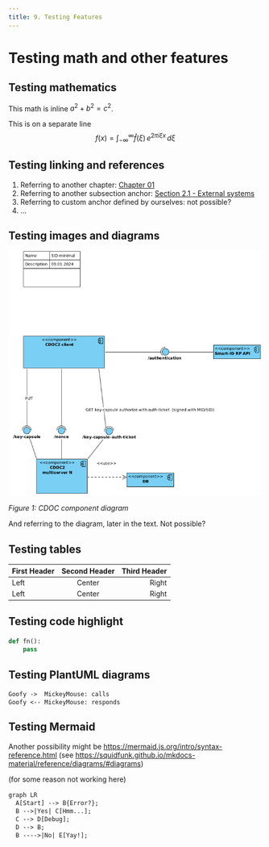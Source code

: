 ```yaml
---
title: 9. Testing Features
---
```


# Testing math and other features

## Testing mathematics

This math is inline $a^2+b^2=c^2$.

This is on a separate line
$$
f(x) = \int_{-\infty}^\infty
\hat f(\xi)\,e^{2 \pi i \xi x}
\,d\xi
$$



## Testing linking and references

1. Referring to another chapter: [Chapter 01](ch01_system_context.md)
2. Referring to another subsection anchor: [Section 2.1 - External systems](ch01_system_context.md#external_systems)
3. Referring to custom anchor defined by ourselves: not possible?
4. ...

## Testing images and diagrams

![minimal](img/SID_minimal.png)

*Figure 1: CDOC component diagram*

And referring to the diagram, later in the text. Not possible?

## Testing tables

First Header | Second Header | Third Header
:----------- |:-------------:| -----------:
Left         | Center        | Right
Left         | Center        | Right

## Testing code highlight

```python
def fn():
    pass
```

## Testing PlantUML diagrams

```plantuml
Goofy ->  MickeyMouse: calls
Goofy <-- MickeyMouse: responds
```
## Testing Mermaid

Another possibility might be <https://mermaid.js.org/intro/syntax-reference.html> (see 
<https://squidfunk.github.io/mkdocs-material/reference/diagrams/#diagrams>)

(for some reason not working here)

```mermaid
graph LR
  A[Start] --> B{Error?};
  B -->|Yes| C[Hmm...];
  C --> D[Debug];
  D --> B;
  B ---->|No| E[Yay!];
```
